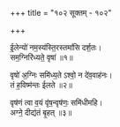 +++
title = "१०२ सूक्तम् - १०२"

+++

ई॒लेन्यो॑ नम॒स्य॑स्ति॒रस्तमां॑सि दर्श॒तः।  
सम॒ग्निरि॑ध्यते॒ वृषा॑ ॥१॥

वृषो॑ अ॒ग्निः समि॑ध्य॒ते ऽश्वो॒ न दे॑व॒वाह॑नः।  
तं ह॒विष्म॑न्तः ईलते ॥२॥

वृष॑णं त्वा व॒यं वृ॑ष॒न्वृष॑णः॒ समि॑धीमहि।  
अग्ने॒ दीद्य॑तं बृ॒हत् ॥३॥
